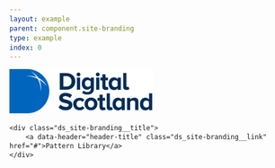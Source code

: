 ```yaml
---
layout: example
parent: component.site-branding
type: example
index: 0
---
```


<div class="ds_site-branding">
    <a data-header="header-logo" class="ds_site-branding__logo  ds_site-branding__link" href="#">
        <img class="ds_site-branding__logo-image" src="/assets/patternlib/images/logos/digital-scotland.svg" alt="Digital Scotland pattern library home page">
    </a>

    <div class="ds_site-branding__title">
        <a data-header="header-title" class="ds_site-branding__link" href="#">Pattern Library</a>
    </div>
</div>
